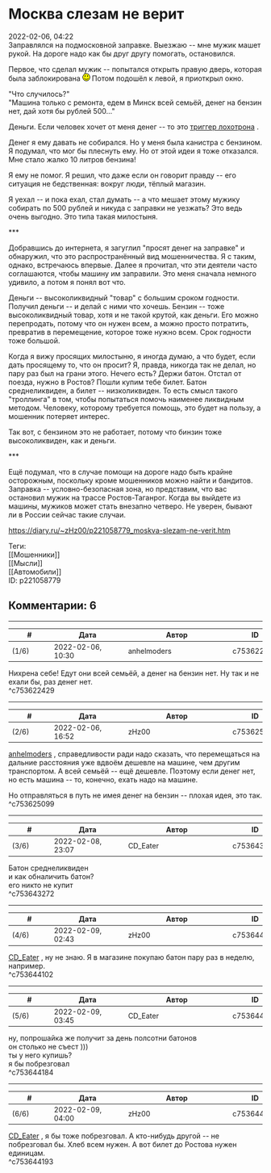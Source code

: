 Москва слезам не верит
======================

  
2022-02-06, 04:22  
 Заправлялся на подмосковной заправке. Выезжаю -- мне мужик машет рукой. На дороге надо как бы друг другу помогать, остановился.   
   
 Первое, что сделал мужик -- попытался открыть правую дверь, которая была заблокирована ![:)](pics/3.gif) Потом подошёл к левой, я приоткрыл окно.   
   
 "Что случилось?"   
 "Машина только с ремонта, едем в Минск всей семьёй, денег на бензин нет, дай хотя бы рублей 500..."   
   
 Деньги. Если человек хочет от меня денег -- то это  [триггер лохотрона](О%20маскировке%20лохотрона)  .   
   
 Денег я ему давать не собирался. Но у меня была канистра с бензином. Я подумал, что мог бы плеснуть ему. Но от этой идеи я тоже отказался. Мне стало жалко 10 литров бензина!   
   
 Я ему не помог. Я решил, что даже если он говорит правду -- его ситуация не бедственная: вокруг люди, тёплый магазин.   
   
 Я уехал -- и пока ехал, стал думать -- а что мешает этому мужику собирать по 500 рублей и никуда с заправки не уезжать? Это ведь очень выгодно. Это типа такая милостыня.   
   
 \*\*\*   
   
 Добравшись до интернета, я загуглил "просят денег на заправке" и обнаружил, что это распространённый вид мошенничества. Я с таким, однако, встречаюсь впервые. Далее я прочитал, что эти деятели часто соглашаются, чтобы машину им заправили. Это меня сначала немного удивило, а потом я понял вот что.   
   
 Деньги -- высоколиквидный "товар" с большим сроком годности. Получил деньги -- и делай с ними что хочешь. Бензин -- тоже высоколиквидный товар, хотя и не такой крутой, как деньги. Его можно перепродать, потому что он нужен всем, а можно просто потратить, превратив в перемещение, которое тоже нужно всем. Срок годности тоже большой.   
   
 Когда я вижу просящих милостыню, я иногда думаю, а что будет, если дать просящему то, что он просит? Я, правда, никогда так не делал, но пару раз был на грани этого. Нечего есть? Держи батон. Отстал от поезда, нужно в Ростов? Пошли купим тебе билет. Батон среднеликвиден, а билет -- низколиквиден. То есть смысл такого "троллинга" в том, чтобы попытаться помочь наименее ликвидным методом. Человеку, которому требуется помощь, это будет на пользу, а мошенник потеряет интерес.   
   
 Так вот, с бензином это не работает, потому что бинзин тоже высоколиквиден, как и деньги.   
   
 \*\*\*   
   
 Ещё подумал, что в случае помощи на дороге надо быть крайне осторожным, поскольку кроме мошенников можно найти и бандитов. Заправка -- условно-безопасная зона, но представим, что вас остановил мужик на трассе Ростов-Таганрог. Когда вы выйдете из машины, мужиков может стать внезапно четверо. Не уверен, бывают ли в России сейчас такие случаи.   
  
<https://diary.ru/~zHz00/p221058779_moskva-slezam-ne-verit.htm>  
  
Теги:  
[[Мошенники]]  
[[Мысли]]  
[[Автомобили]]  
ID: p221058779  


Комментарии: 6
--------------

  


---



|         #         |              Дата              |                     Автор                     |           ID           |
| --- | --- | --- | --- |
| (1/6) | 2022-02-06, 10:30 | anhelmoders | c753622429 |

  
 Нихрена себе! Едут они всей семьёй, а денег на бензин нет. Ну так и не ехали бы, раз денег нет.   
 ^c753622429

---



|         #         |              Дата              |                     Автор                     |           ID           |
| --- | --- | --- | --- |
| (2/6) | 2022-02-06, 16:52 | zHz00 | c753625099 |

  
  [anhelmoders](https://anhelmoders.diary.ru "No plans. Only wonders.")  , справедливости ради надо сказать, что перемещаться на дальние расстояния уже вдвоём дешевле на машине, чем другим транспортом. А всей семьёй -- ещё дешевле. Поэтому если денег нет, но есть машина -- то, конечно, ехать надо на машине.   
   
 Но отправляться в путь не имея денег на бензин -- плохая идея, это так.   
 ^c753625099

---



|         #         |              Дата              |                     Автор                     |           ID           |
| --- | --- | --- | --- |
| (3/6) | 2022-02-08, 23:07 | CD\_Eater | c753643272 |

  
  Батон среднеликвиден    
 и как обналичить батон?   
 его никто не купит   
 ^c753643272

---



|         #         |              Дата              |                     Автор                     |           ID           |
| --- | --- | --- | --- |
| (4/6) | 2022-02-09, 02:43 | zHz00 | c753644102 |

  
  [CD\_Eater](https://cd-eater.diary.ru "Записки ДискоЕда")  , ну не знаю. Я в магазине покупаю батон пару раз в неделю, например.   
 ^c753644102

---



|         #         |              Дата              |                     Автор                     |           ID           |
| --- | --- | --- | --- |
| (5/6) | 2022-02-09, 03:45 | CD\_Eater | c753644184 |

  
 ну, попрошайка же получит за день полсотни батонов   
 он столько не съест )))   
 ты у него купишь?   
 я бы побрезговал   
 ^c753644184

---



|         #         |              Дата              |                     Автор                     |           ID           |
| --- | --- | --- | --- |
| (6/6) | 2022-02-09, 04:00 | zHz00 | c753644193 |

  
  [CD\_Eater](https://cd-eater.diary.ru "Записки ДискоЕда")  , я бы тоже побрезговал. А кто-нибудь другой -- не побрезговал бы. Хлеб всем нужен. А вот билет до Ростова нужен единицам.   
 ^c753644193